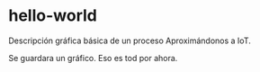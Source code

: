 # hello-world
Descripción gráfica básica de un proceso
Aproximándonos a IoT.

Se guardara un gráfico. Eso es tod por ahora.
